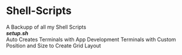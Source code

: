 # Shell-Scripts
A Backupp of all my Shell Scripts
<br>
___setup.sh___
<br>
Auto Creates Terminals with App Development Terminals with Custom Position and Size to Create Grid Layout
